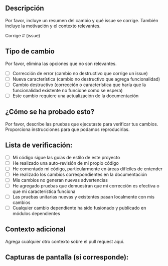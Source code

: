 ## Descripción
Por favor, incluye un resumen del cambio y qué issue se corrige. También incluye la motivación y el contexto relevantes.

Corrige # (issue)

## Tipo de cambio
Por favor, elimina las opciones que no son relevantes.

- [ ] Corrección de error (cambio no destructivo que corrige un issue)
- [ ] Nueva característica (cambio no destructivo que agrega funcionalidad)
- [ ] Cambio destructivo (corrección o característica que haría que la funcionalidad existente no funcione como se espera)
- [ ] Este cambio requiere una actualización de la documentación

## ¿Cómo se ha probado esto?
Por favor, describe las pruebas que ejecutaste para verificar tus cambios. Proporciona instrucciones para que podamos reproducirlas.

## Lista de verificación:
- [ ] Mi código sigue las guías de estilo de este proyecto
- [ ] He realizado una auto-revisión de mi propio código
- [ ] He comentado mi código, particularmente en áreas difíciles de entender
- [ ] He realizado los cambios correspondientes en la documentación
- [ ] Mis cambios no generan nuevas advertencias
- [ ] He agregado pruebas que demuestran que mi corrección es efectiva o que mi característica funciona
- [ ] Las pruebas unitarias nuevas y existentes pasan localmente con mis cambios
- [ ] Cualquier cambio dependiente ha sido fusionado y publicado en módulos dependientes

## Contexto adicional
Agrega cualquier otro contexto sobre el pull request aquí.

## Capturas de pantalla (si corresponde): 